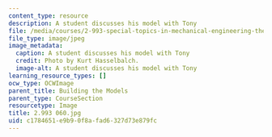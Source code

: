 ```yaml
---
content_type: resource
description: A student discusses his model with Tony
file: /media/courses/2-993-special-topics-in-mechanical-engineering-the-art-and-science-of-boat-design-january-iap-2007/c1784651e9b90f8afad6327d73e879fc_2993060.jpg
file_type: image/jpeg
image_metadata:
  caption: A student discusses his model with Tony
  credit: Photo by Kurt Hasselbalch.
  image-alt: A student discusses his model with Tony
learning_resource_types: []
ocw_type: OCWImage
parent_title: Building the Models
parent_type: CourseSection
resourcetype: Image
title: 2.993 060.jpg
uid: c1784651-e9b9-0f8a-fad6-327d73e879fc
---
```

